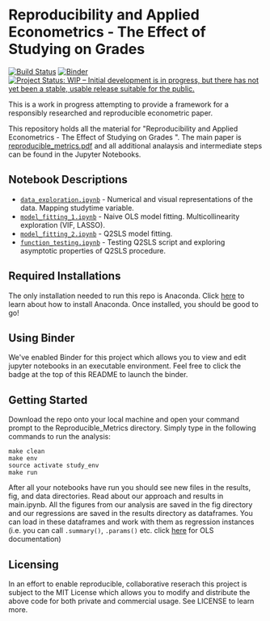 # Reproducibility and Applied Econometrics - The Effect of Studying on Grades

[![Build Status](https://travis-ci.org/nadavtadelis/Reproducible_Metrics.svg?branch=master)](https://travis-ci.org/nadavtadelis/Reproducible_Metrics) [![Binder](https://mybinder.org/badge.svg)](https://mybinder.org/v2/gh/nadavtadelis/Reproducible_Metrics/master) [![Project Status: WIP – Initial development is in progress, but there has not yet been a stable, usable release suitable for the public.](http://www.repostatus.org/badges/latest/wip.svg)](http://www.repostatus.org/#wip)

This is a work in progress attempting to provide a framework for a responsibly researched and reproducible econometric paper.

This repository holds all the material for "Reproducibility and Applied Econometrics - The Effect of Studying on Grades
". The main paper is [reproducible_metrics.pdf](https://github.com/nadavtadelis/Reproducible_Metrics/blob/master/reproducible_metrics.pdf) and all additional analaysis and intermediate steps can be found in the Jupyter Notebooks.

## Notebook Descriptions

* [`data_exploration.ipynb`](https://github.com/nadavtadelis/Reproducible_Metrics/blob/master/data_exploration.ipynb) - Numerical and visual representations of the data. Mapping studytime variable.
* [`model_fitting_1.ipynb`](https://github.com/nadavtadelis/Reproducible_Metrics/blob/master/model_fitting_1.ipynb) - Naive OLS model fitting. Multicollinearity exploration (VIF, LASSO).
* [`model_fitting_2.ipynb`](https://github.com/nadavtadelis/Reproducible_Metrics/blob/master/model_fitting_2.ipynb) - Q2SLS model fitting.
* [`function_testing.ipynb`](https://github.com/nadavtadelis/Reproducible_Metrics/blob/master/function_testing.ipynb) - Testing Q2SLS script and exploring asymptotic properties of Q2SLS procedure.

## Required Installations

The only installation needed to run this repo is Anaconda. Click [here](https://conda.io/docs/user-guide/install/index.html#regular-installation) to learn about how to install Anaconda. Once installed, you should be good to go!

## Using Binder

We've enabled Binder for this project which allows you to view and edit jupyter notebooks in an executable environment. Feel free to click the badge at the top of this README to launch the binder.

## Getting Started

Download the repo onto your local machine and open your command prompt to the Reproducible_Metrics directory. Simply type in the following commands to run the analysis:

```
make clean
make env
source activate study_env
make run
```

After all your notebooks have run you should see new files in the results, fig, and data directories. Read about our approach and results in main.ipynb. All the figures from our analysis are saved in the fig directory and our regressions are saved in the results directory as dataframes. You can load in these dataframes and work with them as regression instances (i.e. you can call `.summary()`, `.params()` etc. click [here](http://www.statsmodels.org/dev/generated/statsmodels.regression.linear_model.OLS.html) for OLS documentation)

## Licensing

In an effort to enable reproducible, collaborative reserach this project is subject to the MIT License which allows you to modify and distribute the above code for both private and commercial usage. See LICENSE to learn more.
